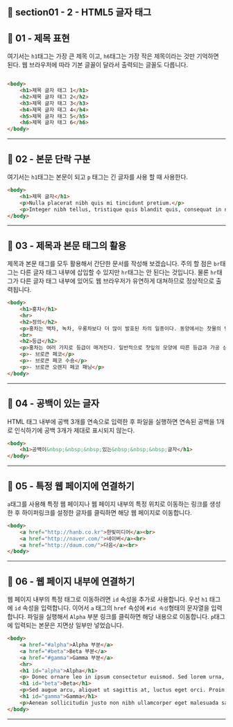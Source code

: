 ## 📝 section01 - 2 - HTML5 글자 태그

## 📍 01 - 제목 표현

여기서는 `h1`태그는 가장 큰 제목 이고, `h6`태그는 가장 작은 제목이라는 것만 기억하면 된다. 웹 브라우저에 따라 기본 글꼴이 달라서 출력되는 글꼴도 다릅니다.

```html

<body>
    <h1>제목 글자 태그 1</h1>
    <h2>제목 글자 태그 2</h2>
    <h3>제목 글자 태그 3</h3>
    <h4>제목 글자 태그 4</h4>
    <h5>제목 글자 태그 5</h5>
    <h6>제목 글자 태그 6</h6>
</body>
```

---
## 📍 02 - 본문 단락 구분

여기서는 `h1`태그는 본문이 되고 `p` 태그는 긴 글자를 사용 할 때 사용한다. 

```html
<body>
    <h1>제목 글자</h1>
    <p>Nulla placerat nibh quis mi tincidunt pretium.</p>
    <p>Integer nibh tellus, tristique quis blandit quis, consequat in nunc.</p>
</body>
```

---
## 📍 03 - 제목과 본문 태그의 활용

제목과 본문 태그를 모두 활용해서 간단한 문서를 작성해 보겠습니다. 주의 할 점은 `br`태그는 다른 글자 태그 내부에 삽입할 수 있지만 `hr`태그는 안 된다는 것입니다. 물론 `hr`태그가 다른 글자 태그 내부에 있어도 웹 브라우저가 유연하게 대쳐하므로 정상적으로 출력됩니다.  

```html
<body>
    <h1>홍차</h1>
    <hr>
    <h2>정의</h2>
    <p>홍차는 백차, 녹차, 우롱차보다 더 많이 발효된 차의 일종이다. 동양에서는 찻물의 빛이 붉기 때문에 홍차라고 부르지만, 서양에서는 찻잎의 색깔 때문에 'black tea'라고 부른다.</p>
    <br>
    <h2>등급</h2>
    <p>홍차는 여러 가지로 등급이 매겨진다. 일반적으로 찻잎의 모양에 따른 등급과 가공 상태에 따른 등급을 조합하여 표시한다.</p>
    <p>- 브로큰 페코</p>
    <p>- 브로큰 페코 수숑</p>
    <p>- 브로큰 오렌지 페코 패닝</p>
</body>

```

---
## 📍 04 - 공백이 있는 글자

HTML 태그 내부에 공백 3개를 연속으로 입력한 후 파일을 실행하면 연속된 공백을 1개로 인식하기에 공백 3개가 제대로 표시되지 않는다.

```html
<body>
    <h1>공백이&nbsp;&nbsp;&nbsp;있는&nbsp;&nbsp;&nbsp;글자</h1>
</body>

```

---
## 📍 05 - 특정 웹 페이지에 연결하기

`a`태그를 사용해 특정 웹 페이지나 웹 페이지 내부의 특정 위치로 이동하는 링크를 생성한 후 하이퍼링크를 설정한 글자를 클릭하면 해당 웹 페이지로 이동합니다.

```html
<body>
    <a href="http://hanb.co.kr">한빛미디어</a><br>
    <a href="http://naver.com/">네이버</a><br>
    <a href="http://daum.com/">다음</a><br>
</body>
```

---
## 📍 06 - 웹 페이지 내부에 연결하기

웹 페이지 내부의 특정 태그로 이동하려면 `id` 속성을 추가로 사용합니다. 우선 `h1` 태그에 `id` 속성을 입력합니다. 이어서 `a` 태그의 `href` 속성에 `#id 속성`형태의 문자열을 입력합니다. 파일을 실행해서 `Alpha` 부분 링크를 클릭하면 해당 내용으로 이동합니다. `p`태그에 입력되는 본문은 지면상 일부만 넣었습니다.

```html
<body>
    <a href="#alpha">Alpha 부분</a>
    <a href="#beta">Beta 부분</a>
    <a href="#gamma">Gamma 부분</a>
    <hr>
    <h1 id="alpha">Alpha</h1>
    <p> Donec ornare leo in ipsum consectetur euismod. Sed lorem urna, adipiscing eget pharetra ullamcorper, facilisis id sapien. Phasellus ac pellentesque odio. Curabitur quis tortor vel odio dignissim congue ac sit amet nisl. Nulla placerat nibh quis mi tincidunt pretium.</p>
    <h1 id="beta">Beta</h1>
    <p>Sed augue arcu, aliquet ut sagittis at, luctus eget orci. Proin tristique porta sagittis. Maecenas lorem dui, elementum ut bibendum id, ullamcorper non magna. Aenean iaculis congue quam, sed faucibus urna tempor at. Nulla facilisi.</p>
    <h1 id="gamma">Gamma</h1>
    <p>Aenean sollicitudin justo non nibh ullamcorper eget malesuada sapien facilisis. Mauris tempus rhoncus lectus non aliquam. In tincidunt volutpat euismod.</p>
</body>
```

---
